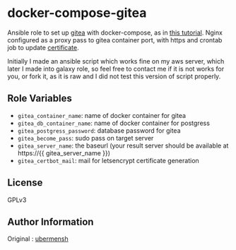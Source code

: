 docker-compose-gitea
=================

Ansible role to set up [gitea](https://github.com/go-gitea/gitea) with docker-compose, as in [this tutorial](https://docs.gitea.io/en-us/install-with-docker).
Nginx configured as a proxy pass to gitea container port, with https and crontab job to update [certificate](https://certbot.eff.org).

Initially I made an ansible script which works fine on my aws server, which later I made into galaxy role, so feel free to contact me if it is not works for you, or fork it, as it is raw and I did not test this version of script properly.


Role Variables
--------------
* ``gitea_container_name``: name of docker container for gitea
* ``gitea_db_container_name``: name of docker container for postgress
* ``gitea_postgress_password``: database password for gitea
* ``gitea_become_pass``: sudo pass on target server
* ``gitea_server_name``: the baseurl (your result server should be available at https://{{ gitea_server_name }})
* ``gitea_certbot_mail``: mail for letsencrypt certificate generation

License
-------
GPLv3

Author Information
------------------
Original : [ubermensh](https://github.com/ubermensh)
